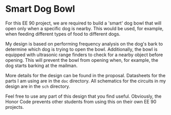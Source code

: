 # Smart Dog Bowl

For this EE 90 project, we are required to build a 'smart' dog bowl that will
open only when a specific dog is nearby. This would be used, for example, when
feeding different types of food to different dogs.

My design is based on performing frequency analysis on the dog's bark to
determine which dog is trying to open the bowl. Additionally, the bowl is
equipped with ultrasonic range finders to check for a nearby object before
opening. This will prevent the bowl from opening when, for example, the dog
starts barking at the mailman.

More details for the design can be found in the proposal. Datasheets for the
parts I am using are in the `doc` directory. All schematics for the
circuits in my design are in the `sch` directory.

Feel free to use any part of this design that you find useful. Obviously, the
Honor Code prevents other students from using this on their own EE 90 projects.

